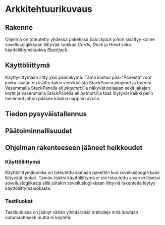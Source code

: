 # Arkkitehtuurikuvaus

## Rakenne

Ohjelma on toteutetty yhdessä paketissa _blacckjack_ johon sisältyy kolme sovellusolgiikkaan liittyvää luokkaa _Cards_, _Deck_ ja _Hand_ sekä käyttöliittymäluokka _Blackjack_.

## Käyttöliittymä

Käyttyliittymään liitty yksi päänäkymä. Tämä kostoo pää-"Panesta" _root_ jonka sisään on lisätty kaksi vierekkäistä StackPanea _playmat_ ja _betmat_. Vasemmalla StackPanella eli _playmat_:illa näkyvät pelaajan sekä jakajan kortit ja vasemmalla StackPanella eli _betmat_:illa taas löytyvät kaikki pelin toiminnot johon pääsee käsiksi nappien avulla.

## Tiedon pysyväistallennus

## Päätoiminnallisuudet

## Ohjelman rakenteeseen jääneet heikkoudet

### Käyttöliittymä

Käyttöliittymäluokka on toteutettu samaan pakettiin kun sovellusloogiikkaan liittyväät luokat. Tämän lisäksi käyttöliittymä ei ole toteutettu aivan erilliseksi sovelluslogiikasta sillä joitakin sovelluslogiikkaan liittyviä rakenteita löytyy käyttöliittymäluokasta.

### Testiluokat

Testiluokissa on jäänyt vähän ylimääräisiä metodeja mitä luodaan automaattisesti mutta ei käytetä.


